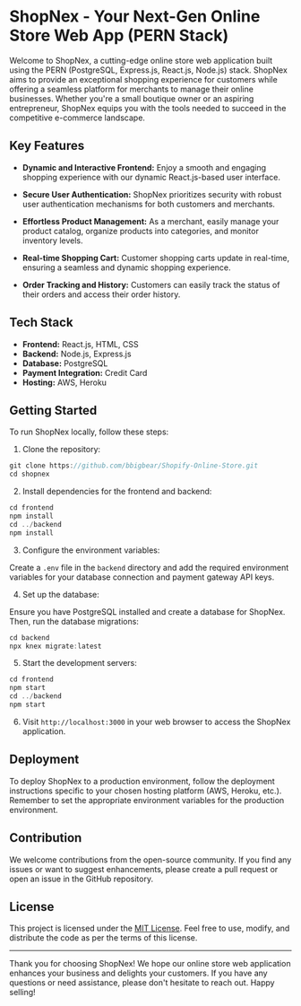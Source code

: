 # ShopNex - Your Next-Gen Online Store Web App (PERN Stack)

Welcome to ShopNex, a cutting-edge online store web application built using the PERN (PostgreSQL, Express.js, React.js, Node.js) stack. ShopNex aims to provide an exceptional shopping experience for customers while offering a seamless platform for merchants to manage their online businesses. Whether you're a small boutique owner or an aspiring entrepreneur, ShopNex equips you with the tools needed to succeed in the competitive e-commerce landscape.

## Key Features

- **Dynamic and Interactive Frontend:** Enjoy a smooth and engaging shopping experience with our dynamic React.js-based user interface.

- **Secure User Authentication:** ShopNex prioritizes security with robust user authentication mechanisms for both customers and merchants.

- **Effortless Product Management:** As a merchant, easily manage your product catalog, organize products into categories, and monitor inventory levels.

- **Real-time Shopping Cart:** Customer shopping carts update in real-time, ensuring a seamless and dynamic shopping experience.

- **Order Tracking and History:** Customers can easily track the status of their orders and access their order history.


## Tech Stack

- **Frontend:** React.js, HTML, CSS
- **Backend:** Node.js, Express.js
- **Database:** PostgreSQL
- **Payment Integration:** Credit Card
- **Hosting:** AWS, Heroku

## Getting Started

To run ShopNex locally, follow these steps:

1. Clone the repository:
```javascript
git clone https://github.com/bbigbear/Shopify-Online-Store.git
cd shopnex
```
2. Install dependencies for the frontend and backend:
```javascript
cd frontend
npm install
cd ../backend
npm install
```

3. Configure the environment variables:

Create a `.env` file in the `backend` directory and add the required environment variables for your database connection and payment gateway API keys.

4. Set up the database:

Ensure you have PostgreSQL installed and create a database for ShopNex. Then, run the database migrations:
```javascript
cd backend
npx knex migrate:latest
```

5. Start the development servers:

```javascript
cd frontend
npm start
cd ../backend
npm start
```

6. Visit `http://localhost:3000` in your web browser to access the ShopNex application.

## Deployment

To deploy ShopNex to a production environment, follow the deployment instructions specific to your chosen hosting platform (AWS, Heroku, etc.). Remember to set the appropriate environment variables for the production environment.

## Contribution

We welcome contributions from the open-source community. If you find any issues or want to suggest enhancements, please create a pull request or open an issue in the GitHub repository.

## License

This project is licensed under the [MIT License](LICENSE). Feel free to use, modify, and distribute the code as per the terms of this license.

---

Thank you for choosing ShopNex! We hope our online store web application enhances your business and delights your customers. If you have any questions or need assistance, please don't hesitate to reach out. Happy selling!
